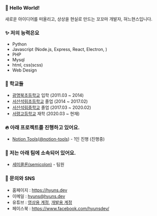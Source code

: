 ### 🎉 Hello World!
새로운 아이디어를 떠올리고, 상상을 현실로 만드는 꼬꼬마 개발자, 혀느현스입니다. 

### ✨ 저의 능력은요
* Python
* Javascript (Node.js, Express, React, Electron, ) 
* PHP
* Mysql
* html, css(scss)
* Web Design

### 🏫 학교들
* [광명북초등학교](http://www.kmb.es.kr/wah/main/index.htm) 입학 (2011.03 ~ 2014)
* [서산석림초등학교](http://seoklim.cnees.kr/) 졸업 (2014 ~ 2017.02)
* [서산석림중학교](http://seokrim.cnems.kr/) 졸업 (2017.03 ~ 2020.02)
* [서령고등학교](http://www.seoryeong.cnehs.kr/) 재학 (2020.03 ~ 현재)

### 🔥 아래 프로젝트를 진행하고 있어요.
* [Notion Tools](https://www.notion-tools.com/)([@notion-tools](https://github.com/notion-tools)) - 1인 진행 (진행중)

### 🙌 저는 아래 팀에 소속되어 있어요.
* [세미콜론(semicolon)](https://github.com/develup-semicolon) - 팀원

### 💬 문의와 SNS
* 홈페이지 : https://hyuns.dev
* 이메일 : [hyuns@hyuns.dev](mailto://hyuns@hyuns.dev)
* 유튜브 : [영상용 계정](https://www.youtube.com/c/HyunSPRODUCTION/videos), [개발용 계정](https://www.youtube.com/channel/UCarkBzs9AYUZDussIi1-Etw)
* 페이스북 : https://www.facebook.com/hyunsdev/
